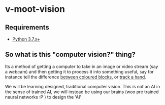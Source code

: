 # v-moot-vision

## Requirements

- [Python 3.7.x+](https://www.python.org/downloads/)


## So what is this "computer vision?" thing?

Its a method of getting a computer to take in an image or video stream (say a webcam) and then getting it to process it into something useful, say for instance tell the difference [between coloured blocks](https://www.youtube.com/watch?v=1jyfaHUa4NY), or [track a hand](https://www.youtube.com/watch?v=ipdc3UOFU_M).

We will be learning designed, traditional computer vision. This is not an AI in the sense of trained AI, we will instead be using our brains (woo pre trained neural networks :P ) to design the 'AI'
